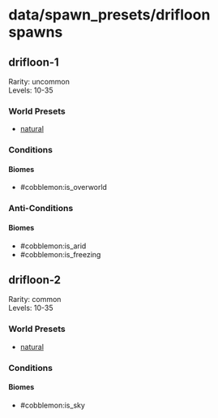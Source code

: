 # data/spawn_presets/drifloon spawns  
  
## drifloon-1  
Rarity: uncommon  
Levels: 10-35  
  
### World Presets  
* [natural](/data/world_presets/natural.md)  
  
### Conditions  
  
#### Biomes  
  * #cobblemon:is_overworld
  
  
### Anti-Conditions  
  
#### Biomes  
  * #cobblemon:is_arid
  * #cobblemon:is_freezing
  
  
## drifloon-2  
Rarity: common  
Levels: 10-35  
  
### World Presets  
* [natural](/data/world_presets/natural.md)  
  
### Conditions  
  
#### Biomes  
  * #cobblemon:is_sky
  
